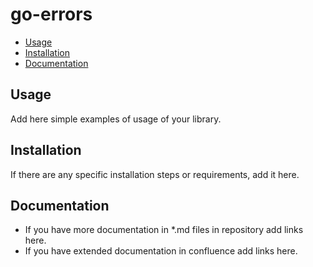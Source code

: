 # go-errors


- [Usage](#Usage)
- [Installation](#Installation)
- [Documentation](#Documentation)

## Usage
Add here simple examples of usage of your library.

## Installation
If there are any specific installation steps or requirements, add it here.

## Documentation
- If you have more documentation in *.md files in repository add links here.
- If you have extended documentation in confluence add links here.